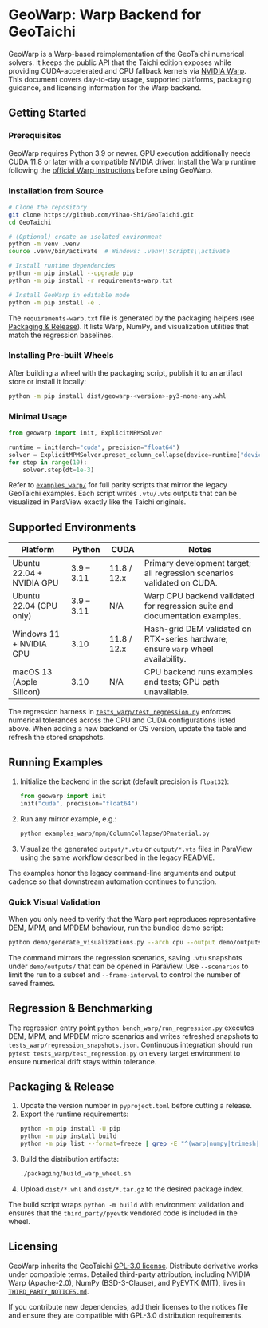 # GeoWarp: Warp Backend for GeoTaichi

GeoWarp is a Warp-based reimplementation of the GeoTaichi numerical solvers. It keeps the public API that the Taichi edition exposes while providing CUDA-accelerated and CPU fallback kernels via [NVIDIA Warp](https://github.com/NVIDIA/warp). This document covers day-to-day usage, supported platforms, packaging guidance, and licensing information for the Warp backend.

## Getting Started

### Prerequisites

GeoWarp requires Python 3.9 or newer. GPU execution additionally needs CUDA 11.8 or later with a compatible NVIDIA driver. Install the Warp runtime following the [official Warp instructions](https://github.com/NVIDIA/warp#installation) before using GeoWarp.

### Installation from Source

```bash
# Clone the repository
git clone https://github.com/Yihao-Shi/GeoTaichi.git
cd GeoTaichi

# (Optional) create an isolated environment
python -m venv .venv
source .venv/bin/activate  # Windows: .venv\\Scripts\\activate

# Install runtime dependencies
python -m pip install --upgrade pip
python -m pip install -r requirements-warp.txt

# Install GeoWarp in editable mode
python -m pip install -e .
```

The `requirements-warp.txt` file is generated by the packaging helpers (see [Packaging & Release](#packaging--release)). It lists Warp, NumPy, and visualization utilities that match the regression baselines.

### Installing Pre-built Wheels

After building a wheel with the packaging script, publish it to an artifact store or install it locally:

```bash
python -m pip install dist/geowarp-<version>-py3-none-any.whl
```

### Minimal Usage

```python
from geowarp import init, ExplicitMPMSolver

runtime = init(arch="cuda", precision="float64")
solver = ExplicitMPMSolver.preset_column_collapse(device=runtime["device"].id)
for step in range(10):
    solver.step(dt=1e-3)
```

Refer to [`examples_warp/`](examples_warp/) for full parity scripts that mirror the legacy GeoTaichi examples. Each script writes `.vtu/.vts` outputs that can be visualized in ParaView exactly like the Taichi originals.

## Supported Environments

| Platform | Python | CUDA | Notes |
| --- | --- | --- | --- |
| Ubuntu 22.04 + NVIDIA GPU | 3.9 – 3.11 | 11.8 / 12.x | Primary development target; all regression scenarios validated on CUDA. |
| Ubuntu 22.04 (CPU only) | 3.9 – 3.11 | N/A | Warp CPU backend validated for regression suite and documentation examples. |
| Windows 11 + NVIDIA GPU | 3.10 | 11.8 / 12.x | Hash-grid DEM validated on RTX-series hardware; ensure `warp` wheel availability. |
| macOS 13 (Apple Silicon) | 3.10 | N/A | CPU backend runs examples and tests; GPU path unavailable. |

The regression harness in [`tests_warp/test_regression.py`](tests_warp/test_regression.py) enforces numerical tolerances across the CPU and CUDA configurations listed above. When adding a new backend or OS version, update the table and refresh the stored snapshots.

## Running Examples

1. Initialize the backend in the script (default precision is `float32`):
   ```python
   from geowarp import init
   init("cuda", precision="float64")
   ```
2. Run any mirror example, e.g.:
   ```bash
   python examples_warp/mpm/ColumnCollapse/DPmaterial.py
   ```
3. Visualize the generated `output/*.vtu` or `output/*.vts` files in ParaView using the same workflow described in the legacy README.

The examples honor the legacy command-line arguments and output cadence so that downstream automation continues to function.

### Quick Visual Validation

When you only need to verify that the Warp port reproduces representative DEM, MPM, and MPDEM behaviour, run the bundled demo script:

```bash
python demo/generate_visualizations.py --arch cpu --output demo/outputs
```

The command mirrors the regression scenarios, saving `.vtu` snapshots under `demo/outputs/` that can be opened in ParaView. Use `--scenarios` to limit the run to a subset and `--frame-interval` to control the number of saved frames.

## Regression & Benchmarking

The regression entry point `python bench_warp/run_regression.py` executes DEM, MPM, and MPDEM micro scenarios and writes refreshed snapshots to `tests_warp/regression_snapshots.json`. Continuous integration should run `pytest tests_warp/test_regression.py` on every target environment to ensure numerical drift stays within tolerance.

## Packaging & Release

1. Update the version number in `pyproject.toml` before cutting a release.
2. Export the runtime requirements:
   ```bash
   python -m pip install -U pip
   python -m pip install build
   python -m pip list --format=freeze | grep -E "^(warp|numpy|trimesh|shapely|pyevtk|imageio|rich|pynvml)" > requirements-warp.txt
   ```
3. Build the distribution artifacts:
   ```bash
   ./packaging/build_warp_wheel.sh
   ```
4. Upload `dist/*.whl` and `dist/*.tar.gz` to the desired package index.

The build script wraps `python -m build` with environment validation and ensures that the `third_party/pyevtk` vendored code is included in the wheel.

## Licensing

GeoWarp inherits the GeoTaichi [GPL-3.0 license](LICENSE). Distribute derivative works under compatible terms. Detailed third-party attribution, including NVIDIA Warp (Apache-2.0), NumPy (BSD-3-Clause), and PyEVTK (MIT), lives in [`THIRD_PARTY_NOTICES.md`](THIRD_PARTY_NOTICES.md).

If you contribute new dependencies, add their licenses to the notices file and ensure they are compatible with GPL-3.0 distribution requirements.
